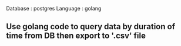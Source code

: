 Database : postgres
Language : golang

## Use golang code to query data by duration of time from DB then export to '.csv' file
